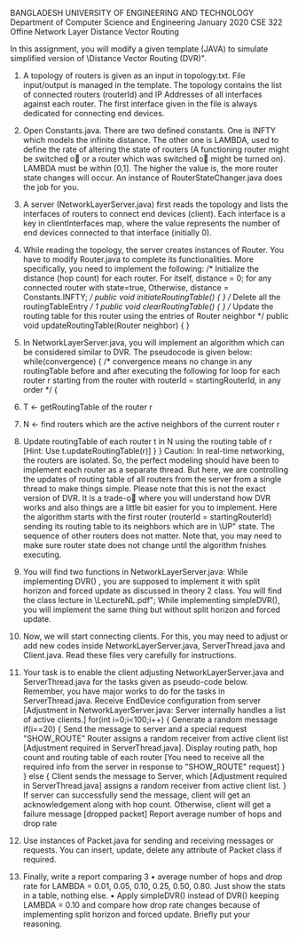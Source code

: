 BANGLADESH UNIVERSITY OF ENGINEERING AND TECHNOLOGY
Department of Computer Science and Engineering
January 2020 CSE 322 
Offine Network Layer
Distance Vector Routing




In this assignment, you will modify a given template (JAVA) to simulate simplified version of
\Distance Vector Routing (DVR)".




1. A topology of routers is given as an input in topology.txt. File input/output is managed
in the template. The topology contains the list of connected routers (routerId) and IP
Addresses of all interfaces against each router. The first interface given in the file is always
dedicated for connecting end devices.

2. Open Constants.java. There are two defined constants. One is INFTY which models the
infinite distance. The other one is LAMBDA, used to define the rate of altering the state of
routers (A functioning router might be switched o or a router which was switched o might
be turned on). LAMBDA must be within [0,1]. The higher the value is, the more router state
changes will occur. An instance of RouterStateChanger.java does the job for you.

3. A server (NetworkLayerServer.java) first reads the topology and lists the interfaces of
routers to connect end devices (client). Each interface is a key in clientInterfaces map,
where the value represents the number of end devices connected to that interface (initially
0).

4. While reading the topology, the server creates instances of Router. You have to modify
Router.java to complete its functionalities. More specifically, you need to implement the
following:
/*
Initialize the distance (hop count) for each router.
For itself, distance = 0; for any connected router with state=true,
Otherwise, distance = Constants.INFTY;
*/
public void initiateRoutingTable() {
}
/*
Delete all the routingTableEntry
*/
1
public void clearRoutingTable() {
}
/*
Update the routing table for this router using the entries of Router
neighbor
*/
public void updateRoutingTable(Router neighbor) {
}

5. In NetworkLayerServer.java, you will implement an algorithm which can be considered
similar to DVR. The pseudocode is given below:
while(convergence) {
/* convergence means no change in any routingTable before and after
executing the following for loop
for each router r
starting from the router with routerId = startingRouterId, in any
order */
{
1. T <- getRoutingTable of the router r
2. N <- find routers which are the active neighbors of the current
router r
3. Update routingTable of each router t in N using the
routing table of r [Hint: Use t.updateRoutingTable(r)]
}
}
Caution: In real-time networking, the routers are isolated. So, the perfect modeling should
have been to implement each router as a separate thread. But here, we are controlling the
updates of routing table of all routers from the server from a single thread to make things
simple. Please note that this is not the exact version of DVR. It is a trade-o where you
will understand how DVR works and also things are a little bit easier for you to implement.
Here the algorithm starts with the first router (routerId = startingRouterId) sending its
routing table to its neighbors which are in \UP" state. The sequence of other routers does
not matter. Note that, you may need to make sure router state does not change until the
algorithm fnishes executing.

6. You will find two functions in NetworkLayerServer.java: While implementing DVR() , you
are supposed to implement it with split horizon and forced update as discussed in theory
2
class. You will find the class lecture in \LectureNL.pdf"; While implementing simpleDVR(),
you will implement the same thing but without split horizon and forced update.

7. Now, we will start connecting clients. For this, you may need to adjust or add new codes
inside NetworkLayerServer.java, ServerThread.java and Client.java. Read these files
very carefully for instructions.

8. Your task is to enable the client adjusting NetworkLayerServer.java and ServerThread.java
for the tasks given as pseudo-code below. Remember, you have major works to do for the
tasks in ServerThread.java.
Receive EndDevice configuration from server
[Adjustment in NetworkLayerServer.java: Server internally handles a list
of active clients.]
for(int i=0;i<100;i++) {
Generate a random message
if(i==20) {
Send the message to server and a special request "SHOW_ROUTE"
Router assigns a random receiver from active client list
[Adjustment required in ServerThread.java].
Display routing path, hop count and routing table of each router
[You need to receive all the required info from the server in response
to "SHOW_ROUTE" request]
}
}
else {
Client sends the message to Server, which [Adjustment required in
ServerThread.java] assigns a random receiver from active client list.
}
If server can successfully send the message, client will get an
acknowledgement along with hop count. Otherwise, client will get a failure
message [dropped packet]
Report average number of hops and drop rate

9. Use instances of Packet.java for sending and receiving messages or requests. You can insert,
update, delete any attribute of Packet class if required.

10. Finally, write a report comparing
3
• average number of hops and drop rate for LAMBDA = 0.01, 0.05, 0.10, 0.25, 0.50, 0.80.
Just show the stats in a table, nothing else.
• Apply simpleDVR() instead of DVR() keeping LAMBDA = 0.10 and compare how drop
rate changes because of implementing split horizon and forced update. Briefly put your reasoning.
